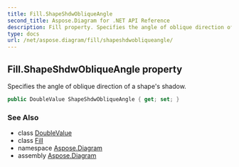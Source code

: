 ```yaml
---
title: Fill.ShapeShdwObliqueAngle
second_title: Aspose.Diagram for .NET API Reference
description: Fill property. Specifies the angle of oblique direction of a shapes shadow
type: docs
url: /net/aspose.diagram/fill/shapeshdwobliqueangle/
---
```

## Fill.ShapeShdwObliqueAngle property

Specifies the angle of oblique direction of a shape's shadow.

```csharp
public DoubleValue ShapeShdwObliqueAngle { get; set; }
```

### See Also

* class [DoubleValue](../../doublevalue/)
* class [Fill](../)
* namespace [Aspose.Diagram](../../fill/)
* assembly [Aspose.Diagram](../../../)


